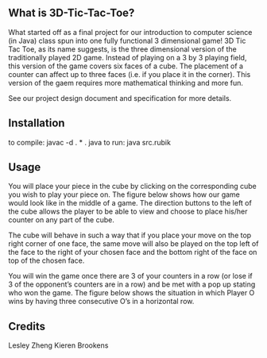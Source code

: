 ## What is 3D-Tic-Tac-Toe?

What started off as a final project for our introduction to computer science (in Java) class spun into one fully functional 3 dimensional game! 3D Tic Tac Toe, as its name suggests, is the three dimensional version of the traditionally played 2D game. Instead of playing on a 3 by 3 playing field, this version of the game covers six faces of a cube. The placement of a counter can affect up to three faces (i.e. if you place it in the corner). This version of the gaem requires more mathematical thinking and more fun.

See our project design document and specification for more details.

## Installation
to compile: javac -d . * . java
to run: java src.rubik

## Usage
You will place your piece in the cube by clicking on the corresponding cube you wish to play your piece on. The figure below shows how our game would look like in the middle of a game. The direction buttons to the left of the cube allows the player to be able to view and choose to place his/her counter on any part of the cube.

The cube will behave in such a way that if you place your move on the top right corner of one face, the same move will also be played on the top left of the face to the right of your chosen face and the bottom right of the face on top of the chosen face.

You will win the game once there are 3 of your counters in a row (or lose if 3 of the opponent’s counters are in a row) and be met with a pop up stating who won the game. The figure below shows the situation in which Player O wins by having three consecutive O’s in a horizontal row.

## Credits
Lesley Zheng
Kieren Brookens
